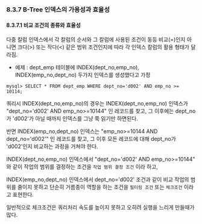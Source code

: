 ### 8.3.7 B-Tree 인덱스의 가용성과 효율성

#### 8.3.7.1 비교 조건의 종류와 효율성

다중 칼럼 인덱스에서 각 칼럼의 순서와 그 칼럼에 사용된 조건이 동등 비교(=)인지 아니면 크다(>) 또는 작다(<) 같은 범위 조건인지에 따라 각 인덱스 칼럼의 활용 형태가 달라짐.

- 예제 : dept_emp 테이블에 INDEX(dept_no,emp_no), INDEX(emp_no,dept_no) 두가지 인덱스를 생성했다고 가정

``` mysql
mysql> SELECT * FROM dept_emp WHERE dept_no='d002' AND emp_no >= 10114;
```

쿼리시 INDEX(dept_no,emp_no)의 경우는 INDEX(dept_no,emp_no) 인덱스가 "dept_no='d002' AND emp_no>=10144" 인 레코드를 찾고, 그 이후에는 dept_no가 'd002'가 아닐 때까지 인덱스를 그냥 쭉 읽기만 하면된다.



반면 INDEX(emp_no,dept_no) 인덱스는 "emp_no>=10144 AND dept_no='d002'" 인 레코드를 찾고, 그 이후 모든 레코드에 대해 dept_no가 'd002'인지 비교하는 과정을 거쳐야 한다.



INDEX(dept_no,emp_no) 인덱스에서 "dept_no='d002' AND emp_no>=10144" 와 같이 작업의 범위를 결정하는 조건을 `작업 범위 결정 조건` 이라 하고, 

INDEX(emp_no,dept_no) 인덱스에서 dept_no='d002' 조건과 같이 비교 작업의 범위를 줄이지 못하고 단순히 거름종이 역할을 하는 조건을 `필터링 조건` 또는 `체크조건` 이라고 표현한다.

일반적으로 체크조건은 쿼리처리 속도를 높이지 못하고 오히려 실행을 느리게 만들때가 많다.